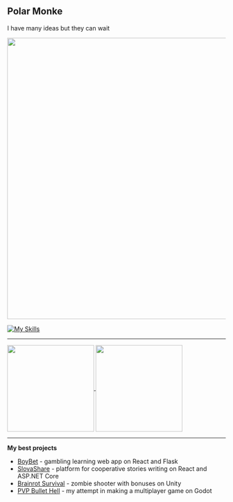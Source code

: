 ## Polar Monke

I have many ideas but they can wait

<img src="https://github.com/user-attachments/assets/8451d353-b050-4550-b212-44264b6148da" width="650" />


[![My Skills](https://skillicons.dev/icons?i=js,react,vite,py,flask,cs,dotnet,unity,godot,mysql,sqlite,fedora)](https://skillicons.dev)

---

<a href="https://github.com/anuraghazra/github-readme-stats">
  <img height=200 align="center" src="https://github-readme-stats.vercel.app/api?username=PolarMonke&theme=omni" />
</a>
<a href="https://github.com/anuraghazra/convoychat">
  <img height=200 align="center" src="https://github-readme-stats.vercel.app/api/top-langs?username=PolarMonke&layout=compact&langs_count=8&card_width=320&theme=omni" />
</a>

---

**My best projects**

- <a href="https://github.com/PolarMonke/gambling">BoyBet</a> - gambling learning web app on React and Flask
- <a href="https://github.com/PolarMonke/SlovaShare">SlovaShare</a> - platform for cooperative stories writing on React and ASP.NET Core
- <a href="https://github.com/PolarMonke/FPS">Brainrot Survival</a> - zombie shooter with bonuses on Unity
- <a href="https://github.com/PolarMonke/pvpbullethell">PVP Bullet Hell</a> - my attempt in making a multiplayer game on Godot



